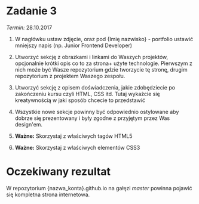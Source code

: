# Zadanie 3
*Termin:* 28.10.2017

1. W nagłówku ustaw zdjęcie, oraz pod {Imię nazwisko} - portfolio ustawić mniejszy napis (np. Junior Frontend Developer)
1. Utworzyć sekcję z obrazkami i linkami do Waszych projektów, opcjonalnie krótki opis co to za strona+ użyte technologie. Pierwszym z nich może być Wasze repozytorium gdzie tworzycie tę stronę, drugim repozytorium z projektem Waszego zespołu. 
1. Utworzyć sekcję z opisem doświadczenia, jakie zdobędziecie po zakończeniu kursu czyli HTML, CSS itd. Tutaj wykażcie się kreatywnością w jaki sposób chcecie to przedstawić 
1. Wszystkie nowe sekcje powinny być odpowiednio ostylowane aby dobrze się prezentowany i były zgodne z przyjętym przez Was design'em.

1. **Ważne:** Skorzystaj z właściwych tagów HTML5
1. **Ważne:** Skorzystaj z właściwych elementów CSS3

# Oczekiwany rezultat
W repozytorium {nazwa_konta}.github.io na gałęzi *master* powinna pojawić się kompletna strona internetowa.

